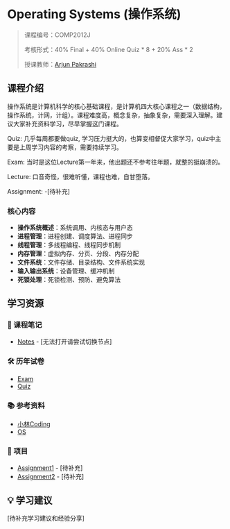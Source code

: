 # Operating Systems (操作系统)

> 课程编号：COMP2012J
>
> 考核形式：40% Final + 40% Online Quiz * 8 + 20% Ass * 2
>
> 授课教师：[Arjun Pakrashi](https://phoxis.github.io/)
>
>

## 课程介绍

操作系统是计算机科学的核心基础课程，是计算机四大核心课程之一（数据结构，操作系统，计网，计组）。课程难度高，概念复杂，抽象复杂，需要深入理解。建议大家补充资料学习，尽早掌握这门课程。

Quiz: 几乎每周都要做quiz, 学习压力挺大的，也算变相督促大家学习，quiz中主要是上周学习内容的考察，需要持续学习。

Exam: 当时是这位Lecture第一年来，他出题还不参考往年题，就整的挺崩溃的。

Lecture: 口音奇怪，很难听懂，课程也难，自甘堕落。

Assignment: -[待补充]


### 核心内容
- **操作系统概述**：系统调用、内核态与用户态
- **进程管理**：进程创建、调度算法、进程同步
- **线程管理**：多线程编程、线程同步机制
- **内存管理**：虚拟内存、分页、分段、内存分配
- **文件系统**：文件存储、目录结构、文件系统实现
- **输入输出系统**：设备管理、缓冲机制
- **死锁处理**：死锁检测、预防、避免算法


## 学习资源

### 📝 课程笔记
- [Notes](https://mrlepro.com/2023/11/27/Stage2/OS_Notes/) - [无法打开请尝试切换节点]

### 🛠️ 历年试卷
- [Exam](./Exam/) 
- [Quiz](./OS-Quiz.md) 

### 📚 参考资料
- [小林Coding](https://xiaolincoding.com/os/) 
- [OS](Operating%20System%20Concepts%2010th%20Edition英文版.pdf)

### 🚀 项目
- [Assignment1]() - [待补充]
- [Assignment2]() - [待补充]

## 💡 学习建议

[待补充学习建议和经验分享]
